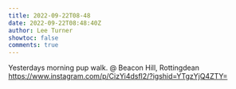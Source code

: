 ```yaml
---
title: 2022-09-22T08-48
date: 2022-09-22T08:48:40Z
author: Lee Turner
showtoc: false
comments: true
---
```


Yesterdays morning pup walk. @ Beacon Hill, Rottingdean https://www.instagram.com/p/CizYi4dsfl2/?igshid=YTgzYjQ4ZTY=

